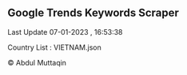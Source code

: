 

## Google Trends Keywords Scraper 
 
Last Update 07-01-2023 , 16:53:38

Country List :
VIETNAM.json



© Abdul Muttaqin 
